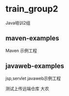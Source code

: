 # train_group2

Java培训2组

## maven-examples

Maven 示例工程

## javaweb-examples

jsp,servlet javaweb示例工程

测试上传远端仓库
大农
